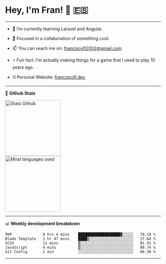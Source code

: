 # Hey, I'm Fran! 👋 :es:

-------

- 🌱 I’m currently learning Laravel and Angular.

- 👯 Focused in a collaboration of something cool.

- 📫 You can reach me on: franciscofl2002@gmail.com

- ⚡ Fun fact: I'm actually making things for a game that I used to play 10 years ago.

- ⛓  Personal Website: [franciscofl.dev](https://www.franciscofl.dev/)

-------

📝 **Github Stats**


<div align="left">
  <img height="180em" src="https://github-readme-stats.vercel.app/api?username=franciscofl12&count_private=true&show_icons=true&theme=dracula&bg_color=-45deg,282A36,3D3344" alt="Stats Github"/>
  <br>
  <img height="180em" src="https://github-readme-stats.vercel.app/api/top-langs/?username=franciscofl12&count_private&theme=dracula&bg_color=-45deg,282A36,3D3344&layout=compact&langs_count=6" alt="Most languages used"/>
</div>

-------

📊 **Weekly development breakdown**


<!--START_SECTION:waka-->
```text
PHP              8 hrs 4 mins    ███████████████████▓░░░░░   79.19 % 
Blade Template   1 hr 47 mins    ████▒░░░░░░░░░░░░░░░░░░░░   17.64 % 
SCSS             11 mins         ▒░░░░░░░░░░░░░░░░░░░░░░░░   01.91 % 
JavaScript       4 mins          ▒░░░░░░░░░░░░░░░░░░░░░░░░   00.74 % 
Git Config       1 min           ░░░░░░░░░░░░░░░░░░░░░░░░░   00.30 % 
```
<!--END_SECTION:waka-->

-------

